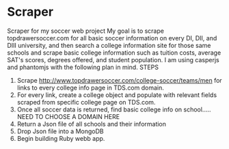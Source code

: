 # Scraper
Scraper for my soccer web project
My goal is to scrape topdrawersoccer.com for all basic soccer information on every DI, DII, and DIII university, and then search a college information site for those same schools and scrape basic college information such as tuition costs, average SAT's scores, degrees offered, and student population.  I am using casperjs and phantomjs with the following plan in mind.
STEPS
1. Scrape http://www.topdrawersoccer.com/college-soccer/teams/men for links to every college info page in TDS.com domain.
2. For every link, create a college object and populate with relevant fields scraped from specific college page on TDS.com.
3. Once all soccer data is returned, find basic college info on school..... NEED TO CHOOSE A DOMAIN HERE
4. Return a Json file of all schools and their information
5. Drop Json file into a MongoDB
6. Begin building Ruby webb app.

